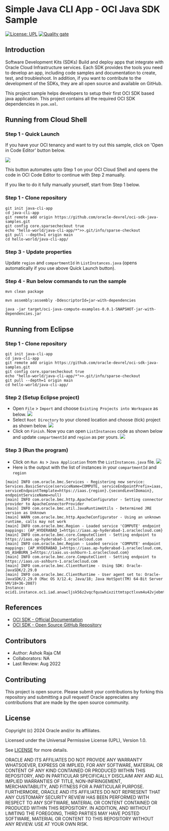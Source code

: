# Simple Java CLI App - OCI Java SDK Sample

[![License: UPL](https://img.shields.io/badge/license-UPL-green)](https://img.shields.io/badge/license-UPL-green) [![Quality gate](https://sonarcloud.io/api/project_badges/quality_gate?project=oracle-devrel_oci-sdk-java-samples)](https://sonarcloud.io/dashboard?id=oracle-devrel_oci-sdk-java-samples)

## Introduction
Software Development Kits (SDKs) Build and deploy apps that integrate with Oracle Cloud Infrastructure services. Each SDK provides the tools you need to develop an app, including code samples and documentation to create, test, and troubleshoot. In addition, if you want to contribute to the development of the SDKs, they are all open source and available on GitHub.

This project sample helps developers to setup their first OCI SDK based java application. This project contains all the required OCI SDK dependencies in `pom.xml`.

## Running from Cloud Shell

### Step 1 - Quick Launch

If you have your OCI tenancy and want to try out this sample, click on 'Open in Code Editor' button below.

[<img src="https://raw.githubusercontent.com/oracle-devrel/oci-code-editor-samples/main/images/open-in-code-editor.png" />](https://cloud.oracle.com/?region=home&cs_repo_url=https://github.com/oracle-devrel/oci-sdk-java-samples.git&cs_open_ce=true&cs_readme_path=hello-world/java-cli-app/src/main/java/com/oracle/oci/sdk/examples/compute/ListInstances.java)

This button automates upto Step 1 on your OCI Cloud Shell and opens the code in OCI Code Editor to continue with Step 2 manually.

If you like to do it fully manually yourself, start from Step 1 below.

### Step 1 - Clone repository
```
git init java-cli-app
cd java-cli-app
git remote add origin https://github.com/oracle-devrel/oci-sdk-java-samples.git
git config core.sparsecheckout true
echo "hello-world/java-cli-app/*">>.git/info/sparse-checkout
git pull --depth=1 origin main
cd hello-world/java-cli-app/
```

### Step 3 - Update properties

Update `region` and `compartmentId` in `ListInstances.java` (opens automatically if you use above Quick Launch button).

### Step 4 - Run below commands to run the sample

```
mvn clean package

mvn assembly:assembly -DdescriptorId=jar-with-dependencies

java -jar target/oci-java-compute-examples-0.0.1-SNAPSHOT-jar-with-dependencies.jar
```

## Running from Eclipse

### Step 1 - Clone repository
```
git init java-cli-app
cd java-cli-app
git remote add origin https://github.com/oracle-devrel/oci-sdk-java-samples.git
git config core.sparsecheckout true
echo "hello-world/java-cli-app/*">>.git/info/sparse-checkout
git pull --depth=1 origin main
cd hello-world/java-cli-app/
```

### Step 2 (Setup Eclipse project)
* Open `File` > `Import` and choose `Existing Projects into Workspace` as below.
![](./images/oci-java-project-import-eclipse.png
)
* Select `Root Directory` to your cloned location and choose (tick) project as shown below.
![](./images/oci-java-cli-app-import.png)
* Click on `Finish`. Now you can open `ListInstances` code as shown below and update `compartmentId` and `region` as per yours.
![](./images/oci-java-sdk-cli-eclipse-code.png)

### Step 3 (Run the program)
* Click on `Run As` > `Java Application` from the `ListInstances.java` file.
![](./images/eclipse-run-menu.png)
* Here is the output with the list of instances in your `compartmentId` and `region`
```
[main] INFO com.oracle.bmc.Services - Registering new service: Services.BasicService(serviceName=COMPUTE, serviceEndpointPrefix=iaas, serviceEndpointTemplate=https://iaas.{region}.{secondLevelDomain}, endpointServiceName=null)
[main] INFO com.oracle.bmc.http.ApacheConfigurator - Setting connector provider to ApacheConnectorProvider
[main] INFO com.oracle.bmc.util.JavaRuntimeUtils - Determined JRE version as Unknown
[main] WARN com.oracle.bmc.http.ApacheConfigurator - Using an unknown runtime, calls may not work
[main] INFO com.oracle.bmc.Region - Loaded service 'COMPUTE' endpoint mappings: {AP_HYDERABAD_1=https://iaas.ap-hyderabad-1.oraclecloud.com}
[main] INFO com.oracle.bmc.core.ComputeClient - Setting endpoint to https://iaas.ap-hyderabad-1.oraclecloud.com
[main] INFO com.oracle.bmc.Region - Loaded service 'COMPUTE' endpoint mappings: {AP_HYDERABAD_1=https://iaas.ap-hyderabad-1.oraclecloud.com, US_ASHBURN_1=https://iaas.us-ashburn-1.oraclecloud.com}
[main] INFO com.oracle.bmc.core.ComputeClient - Setting endpoint to https://iaas.us-ashburn-1.oraclecloud.com
[main] INFO com.oracle.bmc.ClientRuntime - Using SDK: Oracle-JavaSDK/2.29.0
[main] INFO com.oracle.bmc.ClientRuntime - User agent set to: Oracle-JavaSDK/2.29.0 (Mac OS X/12.4; Java/18; Java HotSpot(TM) 64-Bit Server VM/18+36-2087)
Instance: ocid1.instance.oc1.iad.anuwcljsk56z2vqcfquswhixzittmtspctlxvm4u42vjebmtjmqbburxru2a
```

## References
* [OCI SDK - Official Documentation](https://docs.oracle.com/en-us/iaas/Content/API/Concepts/sdks.htm)
* [OCI SDK - Open Source GitHub Repository](https://github.com/oracle/oci-java-sdk)

## Contributors
* Author: Ashok Raja CM
* Collaborators: NA
* Last Review: Aug 2022

## Contributing
This project is open source.  Please submit your contributions by forking this repository and submitting a pull request!  Oracle appreciates any contributions that are made by the open source community.

## License
Copyright (c) 2024 Oracle and/or its affiliates.

Licensed under the Universal Permissive License (UPL), Version 1.0.

See [LICENSE](../../LICENSE) for more details.

ORACLE AND ITS AFFILIATES DO NOT PROVIDE ANY WARRANTY WHATSOEVER, EXPRESS OR IMPLIED, FOR ANY SOFTWARE, MATERIAL OR CONTENT OF ANY KIND CONTAINED OR PRODUCED WITHIN THIS REPOSITORY, AND IN PARTICULAR SPECIFICALLY DISCLAIM ANY AND ALL IMPLIED WARRANTIES OF TITLE, NON-INFRINGEMENT, MERCHANTABILITY, AND FITNESS FOR A PARTICULAR PURPOSE.  FURTHERMORE, ORACLE AND ITS AFFILIATES DO NOT REPRESENT THAT ANY CUSTOMARY SECURITY REVIEW HAS BEEN PERFORMED WITH RESPECT TO ANY SOFTWARE, MATERIAL OR CONTENT CONTAINED OR PRODUCED WITHIN THIS REPOSITORY. IN ADDITION, AND WITHOUT LIMITING THE FOREGOING, THIRD PARTIES MAY HAVE POSTED SOFTWARE, MATERIAL OR CONTENT TO THIS REPOSITORY WITHOUT ANY REVIEW. USE AT YOUR OWN RISK. 